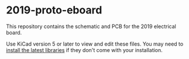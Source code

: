 # 2019-proto-eboard

This repository contains the schematic and PCB for the 2019 electrical board.

Use KiCad version 5 or later to view and edit these files. You may need to [install the latest libraries](http://kicad-pcb.org/libraries/download/) if they don't come with your installation.
